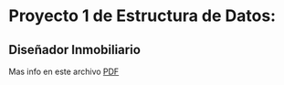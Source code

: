 # Proyecto 1 de Estructura de Datos:
## Diseñador Inmobiliario


Mas info en este archivo [PDF](./documentation/info.pdf)
